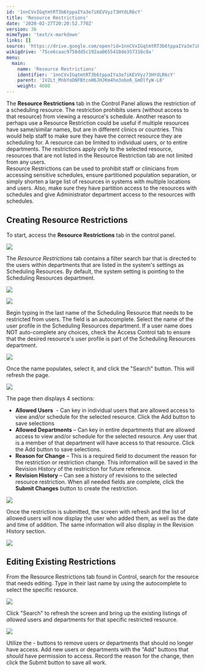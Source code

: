 ```yaml
---
id: '1nnCVxIGqtmtRT3b6tppaIYa3e7iKEVVyz73HYdLR6cY'
title: 'Resource Restrictions'
date: '2020-02-27T20:20:52.770Z'
version: 36
mimeType: 'text/x-markdown'
links: []
source: 'https://drive.google.com/open?id=1nnCVxIGqtmtRT3b6tppaIYa3e7iKEVVyz73HYdLR6cY'
wikigdrive: '75ce6caac9758dd5c192aa0655418de357318c8a'
menu:
  main:
    name: 'Resource Restrictions'
    identifier: '1nnCVxIGqtmtRT3b6tppaIYa3e7iKEVVyz73HYdLR6cY'
    parent: '1V2Lt_MnbYoDNFBtcoH6JHJKm4he3obo6_GmOlfyW-L8'
    weight: 4600
---
```

The **Resource Restrictions** tab in the Control Panel allows the restriction of a scheduling resource. The restriction prohibits users (without access to that resource) from viewing a resource's schedule. Another reason to perhaps use a Resource Restriction could be useful if multiple resources have same/similar names, but are in different clinics or countries. This would help staff to make sure they have the correct resource they are scheduling for. A resource can be limited to individual users, or to entire departments. The restrictions apply only to the selected resource, resources that are not listed in the Resource Restriction tab are not limited from any users.  
Resource Restrictions can be used to prohibit staff or clinicians from accessing sensitive schedules, ensure partitioned population separation, or simply shorten a large list of resources in systems with multiple locations and users. Also, make sure they have partition access to the resources with schedules and give Administrator department access to the resources with schedules.
  
## Creating Resource Restrictions  
  
To start, access the **Resource Restrictions** tab in the control panel.
  
![](../resource-restrictions.assets/1d2df8806ced0b89d1a687c14aec943d.png)  

The *Resource Restrictions* tab contains a filter search bar that is directed to the users within departments that are listed in the system's settings as Scheduling Resources. By default, the system setting is pointing to the Scheduling Resources department.
  
![](../resource-restrictions.assets/9551ce73676a72ff3296925abf087fcf.png)  

  
![](../resource-restrictions.assets/a0e13cdd04759421c48ad1fb90f45b00.png)  

Begin typing in the last name of the Scheduling Resource that needs to be restricted from users. The field is an autocomplete. Select the name of the user profile in the Scheduling Resources department. If a user name does NOT auto-complete any choices, check the Access Control tab to ensure that the desired resource's user profile is part of the Scheduling Resources department.
  
![](../resource-restrictions.assets/8944259a9e6e2b3bbc2727928a934a46.png)  

Once the name populates, select it, and click the "Search" button. This will refresh the page.
  
![](../resource-restrictions.assets/fd1191d5916c2a4d87ff93d6487abe1a.png)  

The page then displays 4 sections:
* <strong>Allowed Users</strong>  - Can key in individual users that are allowed access to view and/or schedule for the selected resource. Click the Add button to save selections
* <strong>Allowed Departments</strong> – Can key in entire departments that are allowed access to view and/or schedule for the selected resource. Any user that is a member of that department will have access to that resource. Click the Add button to save selections.
* <strong>Reason for Change</strong> – This is a required field to document the reason for the restriction or restriction change. This information will be saved in the Revision History of the restriction for future reference.
* <strong>Revision History</strong> – Can see a history of revisions to the selected resource restriction.
When all needed fields are complete, click the **Submit Changes** button to create the restriction.
  
![](../resource-restrictions.assets/c840ca1f0139a605681ddf225be1f6b6.png)  

Once the restriction is submitted, the screen with refresh and the list of allowed users will now display the user who added them, as well as the date and time of addition. The same information will also display in the Revision History section.
  
![](../resource-restrictions.assets/e3ab6b1a038b14f4615e24442b9360ee.png)  

  
## Editing Existing Restrictions  
  
From the Resource Restrictions tab found in Control, search for the resource that needs editing. Type in their last name by using the autocomplete to select the specific resource.
  
![](../resource-restrictions.assets/9c6ded90c61a8ba5d8579f7b7f6c25ea.png)  

Click "Search" to refresh the screen and bring up the existing listings of *allowed* users and departments for that specific restricted resource.
  
![](../resource-restrictions.assets/b79e8a8dbe9df92c450c664fc47987dd.png)  

Utilize the - buttons to remove users or departments that should no longer have access. Add new users or departments with the "Add" buttons that *should* have permission to access. Record the reason for the change, then click the Submit button to save all work.
